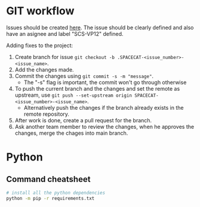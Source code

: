 # GIT workflow 
Issues should be created [here](https://github.com/SovereignCloudStack/issues). The issue should be clearly defined and also have an asignee and label "SCS-VP12" defined.

Adding fixes to the project:
1) Create branch for issue `git checkout -b .SPACECAT-<issue_number>-<issue_name>`.
2) Add the changes made.
3) Commit the changes using `git commit -s -m "message"`.
   - The "-s" flag is important, the commit won't go through otherwise
4) To push the current branch and the changes and set the remote as upstream, use `git push --set-upstream origin SPACECAT-<issue_number>-<issue_name>`.
   - Alternatively push the changes if the branch already exists in the remote repository.
5) After work is done, create a pull request for the branch.
6) Ask another team member to review the changes, when he approves the changes, merge the chages into main branch.

# Python

## Command cheatsheet
``` bash
# install all the python dependencies
python -m pip -r requirements.txt 
```